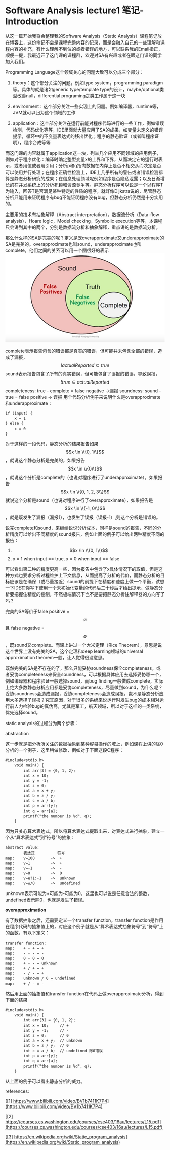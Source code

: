 # Software Analysis lecture1 笔记-Introduction

从这一篇开始我将会整理我的Software Analysis（Static Analysis）课程笔记放在博客上，这份笔记不会是课程完整内容的记录，而是会融入自己的一些理解和课程内容的补充，有什么理解不到位的或者错误的地方，可以联系我的Email指正，顺便一提，我最近开了这门课的课程群，欢迎对SA有兴趣或者在跟这门课的同学加入我们。

Programming Language这个领域关心的问题大致可以分成三个部分：

1. theory：这个部分关注的问题，例如type system，programming paradigm等。具体的就是诸如generic type/template type的设计，maybe/optional类型改善null，differential programing之类工作属于这一块

2. environment：这个部分关注一些实现上的问题。例如编译器，runtime等，JVM就可以归为这个领域的工作

3. application：这个部分关注在运行前能对程序代码进行的一些工作，例如错误检测，代码优化等等，IDE里面就大量应用了SA的成果，如变量未定义的错误提示，循环中的不变量表达式的移出优化；程序的静态验证（或者叫程序证明），程序合成等等

而这门课的内容就属于application这一块，列举几个应用不同领域的应用例子，例如对于程序优化：编译时确定整型变量x的上界和下界，从而决定它的运行时表示，或者用值或者用引用；分析p和q指向数据在内存上是否不相交从而决定是否可以使用并行处理；在程序正确性检测上，IDE上几乎所有的警告或者错误检测都算是静态分析研究的成果；在信息处理领域呢例如程序是否隐私泄露；以及日渐增长的在并发系统上的分析死锁和资源竞争等。静态分析程序可以说是一个以程序T为输入，回答T是否满足某种特定的性质的程序，就好像Dijkstra说的，尽管静态分析只能用来证明程序有bug不能证明程序没有bug，但静态分析仍然是十分实用的。

主要用的技术有抽象解释（Abstract interpretation），数据流分析（Data-flow analysis），Hoare logic，Model checking，Symbolic execution等等，本课程只会讲到其中的两个，分别是数据流分析和抽象解释，重点讲的是数据流分析。

那么什么样的SA是完美的呢？定义是既overapproximate又underapproximate的SA是完美的。overapproximate也叫sound，underapproximate也叫complete，他们之间的关系可以用一个图很好的表示
![](20200407003328.jpg)

complete表示报告包含的错误都是真实的错误，但可能并未包含全部的错误，造成了漏报，
$$! actualReported \subseteq true $$
sound表示报告包含了所有的真实错误，但可能包含了误报的错误，导致误报，
$$! true \subseteq actualReported $$
completeness: true - complete = false negative ->漏报
soundness: sound - true = false positive -> 误报
用个代码分析例子来说明什么是overapproximate和underapproximate：
```
if (input) {
    x = 1
} else {
    x = 0
}
```
对于这样的一段代码，静态分析的结果报告如果$$x \in \\{0, 1\\}$$，就说这个静态分析是完美的，如果报告$$x \in \\{0\\}$$，就说这个分析是complete的（也说对程序进行了underapproximate），如果报告$$x \in \\{0, 1, 2, 3\\}$$就说这个分析是sound（也说对程序进行了overapproximate），如果报告是$$x \in \\{-1, 0\\}$$，就是既发生了漏报（漏报1），也发生了误报（误报-1）,则这个分析是错误的。

说完complete和sound，来继续说说分析成本，同样是sound的报告，不同的分析精度可以给出不同精度的sound报告，例如上面的例子可以给出两种精度不同的报告：

1. $$x \in \\{0, 1\\}$$
2. x = 1 when input == true, x = 0 when input == false

可以看出第二种的精度更高一些，因为报告中包含了x具体情况下的取值，但是这种方式也要求分析过程维护上下文信息，从而提高了分析的代价，而静态分析的目标应该是在确保（或尽量接近）sound的前提下在精度和速度上做一个平衡，试想一下IDE在你写下使用一个未初始化变量的代码后二十秒后才给出提示，做静态分析要把握住精度的控制，不然极端情况下岂不是要把静态分析往解释器的方向写了吗？

完美的SA等价于false positive =$$ \emptyset $$ 且 false negative = $$ \emptyset $$，既sound又complete。而课上讲过一个大米定理（Rice Theorem），意思是说这个世界上没有完美的SA，这个定理和deep learning领域的universal approximation theorem一般，让人觉得很没意思。

既然完美的SA是不存在的了，那么只能妥协soundness保全completeness。或者妥协completeness来保全soundness，可以根据具体应用去选择妥协哪一个，例如编译器和程序验证一般选择sound，而bug finding一般做成complete，实际上绝大多数静态分析应用都是妥协completeness，尽量做到sound，为什么呢？妥协soundness会造成漏报，妥协completeness会造成误报，岂不是静态分析应用大多选择了误报？究其原因，对于很多的系统来说运行时发生bug的成本相对运行前人力检验bug的真伪高，尤其是军工，航天领域，所以对于这样的一类系统，优先选择sound。

static analysis的过程分为两个步骤：

abstraction

这一步就是把分析所关注的数据抽象到某种容易操作的域上，例如课程上讲的除0分析的一个例子，这里稍做修改，例如对于下面这段C程序：
```
#include<stdio.h>
    void main() {
        int arr[3] = {0, 1, 2};
        int x = 10;
        int y = -1;
        int z = 0;
        int a = x + y;
        int b = z / y;
        int c = a / b;
        int p = arr[y];
        int q = arr[a];
        printf("the number is %d", q);
    }
```
因为只关心算术表达式，所以将算术表达式提取出来，对表达式进行抽象，建立一个从“算术表达式”到“符号”的抽象：
```
abstract value:
        表达式          符号
map:    v=100       ->  +
map:    v=1         ->  +
map:    v=-1        ->  -
map:    v=0         ->  0
map:    v=e?1:-1    ->  unknown
map:    v=w/0       ->  undefined
```
unknown表示可能为+可能为-可能为0，这里也可以说是任意合法的整数，undefined表示除0，也就是发生了错误。

**overapproximation**

有了数据抽象之后，还需要定义一个transfer function，transfer function是作用在程序代码的抽象值上的，对应这个例子就是从“算术表达式抽象符号”到“符号”上的函数，有以下定义：
```
transfer function:
map:    + + + = +
map:    - + - = -
map:    0 + 0 = 0
map:    + + - = unknown
map:    + / + = +
map:    - / - = +
map:    unknown / 0 = undefined
map:    + / - = -
```
然后用上面的抽象值和transfer function在代码上做overapproximate分析，得到下面的结果
```
#include<stdio.h>
    void main() {
        int arr[3] = {0, 1, 2};
        int x = 10;     // +
        int y = -1;     // -
        int z = 0;      // 0
        int a = x + y;  // unknown
        int b = z / y;  // 0
        int c = a / b;  // undefined 除0错误
        int p = arr[y];
        int q = arr[a];
        printf("the number is %d", q);
    }
```
从上面的例子可以看出静态分析的威力。

references:

[[1] https://www.bilibili.com/video/BV1b7411K7P4](https://www.bilibili.com/video/BV1b7411K7P4)

[[2] https://courses.cs.washington.edu/courses/cse403/16au/lectures/L15.pdf](https://courses.cs.washington.edu/courses/cse403/16au/lectures/L15.pdf)

[[3] https://en.wikipedia.org/wiki/Static_program_analysis](https://en.wikipedia.org/wiki/Static_program_analysis)




